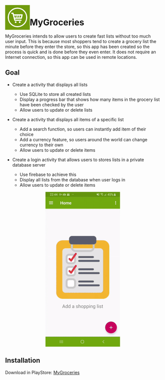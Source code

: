 <img align="left" width="80" height="80" src="https://github.com/ish2nv/MyGroceries/blob/master/logoimg/groceryicon.jpg" alt="Logo">

# MyGroceries

MyGroceries intends to allow users to create fast lists without too much user input. This is because most shoppers tend to create a grocery list the minute before they enter the store, so this app has been created so the process is quick and is done before they even enter. It does not require an Internet connection, so this app can be used in remote locations.

## Goal

* Create a activity that displays all lists
    - Use SQLite to store all created lists
    - Display a progress bar that shows how many items in the grocery list have been checked by the user
    - Allow users to update or delete lists

* Create a activity that displays all items of a specific list
    - Add a search function, so users can instantly add item of their choice
    - Add a currency feature, so users around the world can change currency to their own
    - Allow users to update or delete items
    
* Create a login activity that allows users to stores lists in a private database server
    - Use firebase to achieve this
    - Display all lists from the database when user logs in
    - Allow users to update or delete items
    
    
<p align="center">
  <img src="https://github.com/ish2nv/MyGroceries/blob/master/logoimg/hijrigiftutorial3.gif" alt="app tutorial">
</p>


## Installation


Download in PlayStore: [MyGroceries](https://play.google.com/store/apps/details?id=com.aliindustries.groceryshoppinglist&hl=en_GB)



